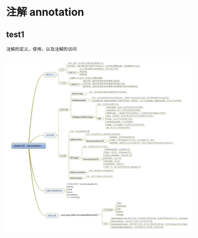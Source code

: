 # 注解 annotation

## test1 

	注解的定义，使用，以及注解的访问

![annotation][1]

[1]: /doc/pic/annotation.jpg "annotation mind map"
	